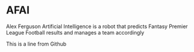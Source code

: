 # AFAI
Alex Ferguson Artificial Intelligence is a robot that predicts Fantasy Premier League Football results and manages a team accordingly

This is a line from Github
